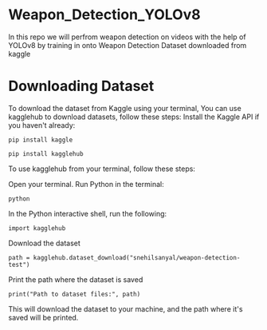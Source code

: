 # Weapon_Detection_YOLOv8
In this repo we will perfrom weapon detection on videos with the help of YOLOv8 by training in onto Weapon Detection Dataset downloaded from kaggle 

# Downloading Dataset
To download the dataset from Kaggle using your terminal, You can use kagglehub to download datasets, follow these steps:
Install the Kaggle API if you haven't already:

`pip install kaggle`

`pip install kagglehub`

To use kagglehub from your terminal, follow these steps:

Open your terminal.
Run Python in the terminal:

`
python `

In the Python interactive shell, run the following:

`import kagglehub`

Download the dataset

`path = kagglehub.dataset_download("snehilsanyal/weapon-detection-test")`

Print the path where the dataset is saved

`print("Path to dataset files:", path)`

This will download the dataset to your machine, and the path where it's saved will be printed.
